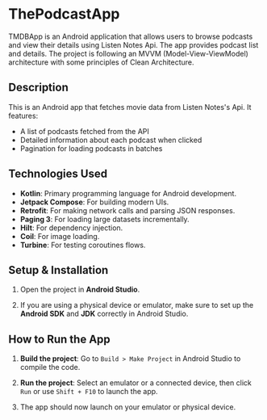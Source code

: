 # ThePodcastApp

TMDBApp is an Android application that allows users to browse podcasts and view their details using Listen Notes Api. The app provides podcast list and details.
The project is following an MVVM (Model-View-ViewModel) architecture with some principles of Clean Architecture.

## Description

This is an Android app that fetches movie data from Listen Notes's Api. It features:
- A list of podcasts fetched from the API
- Detailed information about each podcast when clicked
- Pagination for loading podcasts in batches

## Technologies Used

- **Kotlin**: Primary programming language for Android development.
- **Jetpack Compose**: For building modern UIs.
- **Retrofit**: For making network calls and parsing JSON responses.
- **Paging 3**: For loading large datasets incrementally.
- **Hilt**: For dependency injection.
- **Coil**: For image loading.
- **Turbine**: For testing coroutines flows.

## Setup & Installation

1. Open the project in **Android Studio**.

2. If you are using a physical device or emulator, make sure to set up the **Android SDK** and **JDK** correctly in Android Studio.

## How to Run the App

1. **Build the project**: Go to `Build > Make Project` in Android Studio to compile the code.

2. **Run the project**: Select an emulator or a connected device, then click `Run` or use `Shift + F10` to launch the app.

3. The app should now launch on your emulator or physical device.
